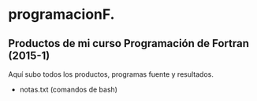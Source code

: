 # programacionF.
## Productos de mi curso Programación de Fortran (2015-1)
Aquí subo todos los productos, programas fuente y resultados.
* notas.txt (comandos de bash)
